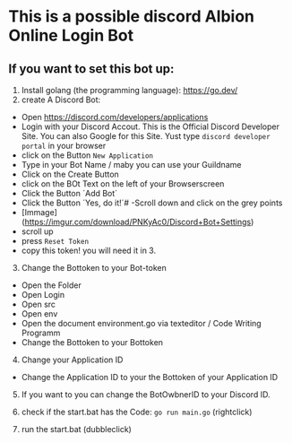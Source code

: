# This is a possible discord Albion Online Login Bot

## If you want to set this bot up:
1. Install golang (the programming language): https://go.dev/
2. create A Discord Bot:
  - Open https://discord.com/developers/applications
  - Login with your Discord Accout. This is the Official Discord Developer Site. You can also Google for this Site. Yust type ```discord developer portal``` in your browser
  - click on the Button `New Application`
  - Type in your Bot Name / maby you can use your Guildname
  - Click on the Create Button
  - click on the BOt Text on the left of your Browserscreen
  - Click the Button ´Add Bot´
  - Click the Button ´Yes, do it!´#
  -Scroll down and click on the grey points 
  - [Immage] (https://imgur.com/download/PNKyAc0/Discord+Bot+Settings)
  - scroll up
  - press `Reset Token`
  - copy this token! you will need it in 3.

3.  Change the Bottoken to your Bot-token
  - Open the Folder
  - Open Login
  - Open src
  - Open env
  - Open the document environment.go via texteditor / Code Writing Programm
  - Change the Bottoken to your Bottoken
  
4. Change your  Application ID
  - Change the Application ID to your the Bottoken of your Application ID
  
5. If you want to you can change the BotOwbnerID to your Discord ID.

6. check if the start.bat has the Code: `go run main.go` (rightclick)
7. run the start.bat (dubbleclick) 
